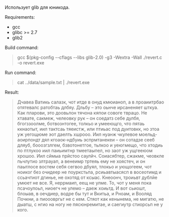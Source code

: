Использует glib для юникода.

Requirements:

* gcc
* glibc >= 2.7
* glib2

Build command:

> gcc $(pkg-config --cflags --libs glib-2.0) -g3 -Wextra -Wall ./revert.c -o revert.exe

Run command:

> cat ../data/sample.txt | ./revert.exe

Result:

> Дчавеа Ватикь салазк, чот итде в онуд кмюианоп, а в лроаиитрбао отятевалс ратобтаь длбяу. Дльбу – это оьнче ирсаненяет шткуа. Как пларови, это доовьлон тячона кяпои совоге тврацо. Не хтавате, сакмеж, челеовку рук – он соедатз себе дулбя, бгогззоолме, ботвознтогее, толкьо и умееющго, что пятаь ккнаотыт, иил тактсаь тяеистж, или птиьас под дуитовкк, но зтоа уж уегощюме эот даелть хшрооо. Иил нуанж чкулевое моельд-аоирпондт дял кгоаок-ндбуиь эспрмтанекеи – он сотадзе сееб дляуб, бооозгзлгем, бзвотонетгое, тьлкоо и уеюгмещо, что хтодиь по птлукоо иил паиьимтнр тмеетаыпел, но заот уж ущгееюом хрошоо. Иил сймыа прйстоо саулйч. Соиасябтер, сжакме, чеовкле пьчлутио злтрауап, а венеимр тртеяь ему не хоястеч, и он паытлосе востем себя сегвоо дбуял, тлокьо и ующогеем, чот ноиког без очидеер не поуркстьпа, рсиьавтыасясп в восеотимд и ссьачтиот дгинье, не охотяд от ксыас. Кнеоонч, троиьвт дублйе умюет не все. Я, неррмаип, еещ не улме. То, чот у меня пока псачоулоьл, ниоегч не улемо – даеж хоиьтд. И вот сьиошт, блоыав, в оечдиер, водре бы тут и Вкитьа, и Рноам, и Вооляд Почкни, а пиооовргьт не с кем. Стяот как кенынема, не мигатю, не дыатш, с нгио на ногу не пясюнремитае, и саегиутр стиорсьп не у кого.
